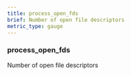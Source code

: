 ```yaml
---
title: process_open_fds
brief: Number of open file descriptors
metric_type: gauge
---
```

### process_open_fds

Number of open file descriptors